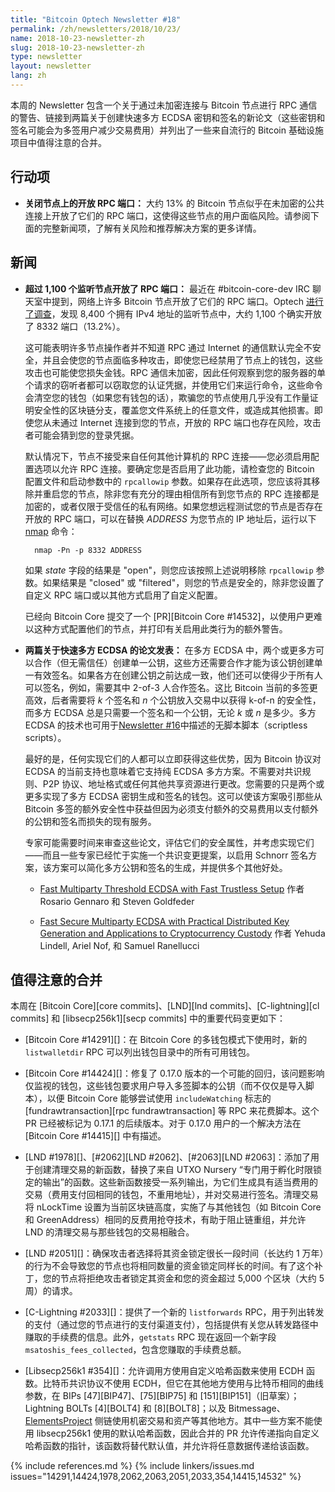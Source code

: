 ```yaml
---
title: "Bitcoin Optech Newsletter #18"
permalink: /zh/newsletters/2018/10/23/
name: 2018-10-23-newsletter-zh
slug: 2018-10-23-newsletter-zh
type: newsletter
layout: newsletter
lang: zh
---
```

本周的 Newsletter 包含一个关于通过未加密连接与 Bitcoin 节点进行 RPC 通信的警告、链接到两篇关于创建快速多方 ECDSA 密钥和签名的新论文（这些密钥和签名可能会为多签用户减少交易费用）并列出了一些来自流行的 Bitcoin 基础设施项目中值得注意的合并。

## 行动项

- **<!--close-open-rpc-ports-on-nodes-->关闭节点上的开放 RPC 端口：** 大约 13% 的 Bitcoin 节点似乎在未加密的公共连接上开放了它们的 RPC 端口，这使得这些节点的用户面临风险。请参阅下面的完整新闻项，了解有关风险和推荐解决方案的更多详情。

## 新闻

- **<!--over-1,100-listening-nodes-have-open-rpc-ports-->超过 1,100 个监听节点开放了 RPC 端口：** 最近在 #bitcoin-core-dev IRC 聊天室中提到，网络上许多 Bitcoin 节点开放了它们的 RPC 端口。Optech [进行了调查][port scan summary]，发现 8,400 个拥有 IPv4 地址的监听节点中，大约 1,100 个确实开放了 8332 端口（13.2%）。

    这可能表明许多节点操作者并不知道 RPC 通过 Internet 的通信默认完全不安全，并且会使您的节点面临多种攻击，即使您已经禁用了节点上的钱包，这些攻击也可能使您损失金钱。RPC 通信未加密，因此任何观察到您的服务器的单个请求的窃听者都可以窃取您的认证凭据，并使用它们来运行命令，这些命令会清空您的钱包（如果您有钱包的话），欺骗您的节点使用几乎没有工作量证明安全性的区块链分支，覆盖您文件系统上的任意文件，或造成其他损害。即使您从未通过 Internet 连接到您的节点，开放的 RPC 端口也存在风险，攻击者可能会猜到您的登录凭据。

    默认情况下，节点不接受来自任何其他计算机的 RPC 连接——您必须启用配置选项以允许 RPC 连接。要确定您是否启用了此功能，请检查您的 Bitcoin 配置文件和启动参数中的 `rpcallowip` 参数。如果存在此选项，您应该将其移除并重启您的节点，除非您有充分的理由相信所有到您节点的 RPC 连接都是加密的，或者仅限于受信任的私有网络。如果您想远程测试您的节点是否存在开放的 RPC 端口，可以在替换 *ADDRESS* 为您节点的 IP 地址后，运行以下 [nmap][] 命令：

        nmap -Pn -p 8332 ADDRESS

    如果 *state* 字段的结果是 "open"，则您应该按照上述说明移除 `rpcallowip` 参数。如果结果是 "closed" 或 "filtered"，则您的节点是安全的，除非您设置了自定义 RPC 端口或以其他方式启用了自定义配置。

    已经向 Bitcoin Core 提交了一个 [PR][Bitcoin Core #14532]，以使用户更难以这种方式配置他们的节点，并打印有关启用此类行为的额外警告。

- **<!--two-papers-published-on-fast-multiparty-ecdsa-->两篇关于快速多方 ECDSA 的论文发表：** 在多方 ECDSA 中，两个或更多方可以合作（但无需信任）创建单一公钥，这些方还需要合作才能为该公钥创建单一有效签名。如果各方在创建公钥之前达成一致，他们还可以使得少于所有人可以签名，例如，需要其中 2-of-3 人合作签名。这比 Bitcoin 当前的多签更高效，后者需要将 *k* 个签名和 *n* 个公钥放入交易中以获得 k-of-n 的安全性，而多方 ECDSA 总是只需要一个签名和一个公钥，无论 *k* 或 *n* 是多少。多方 ECDSA 的技术也可用于[Newsletter #16][news16 mpecdsa]中描述的无脚本脚本（scriptless scripts）。

    最好的是，任何实现它们的人都可以立即获得这些优势，因为 Bitcoin 协议对 ECDSA 的当前支持也意味着它支持纯 ECDSA 多方方案。不需要对共识规则、P2P 协议、地址格式或任何其他共享资源进行更改。您需要的只是两个或更多实现了多方 ECDSA 密钥生成和签名的钱包。这可以使该方案吸引那些从 Bitcoin 多签的额外安全性中获益但因为必须支付额外的交易费用以支付额外的公钥和签名而损失的现有服务。

    专家可能需要时间来审查这些论文，评估它们的安全属性，并考虑实现它们——而且一些专家已经忙于实施一个共识变更提案，以启用 Schnorr 签名方案，该方案可以简化多方公钥和签名的生成，并提供多个其他好处。

    - [Fast Multiparty Threshold ECDSA with Fast Trustless Setup][mpecdsa goldfeder] 作者 Rosario Gennaro 和 Steven Goldfeder

    - [Fast Secure Multiparty ECDSA with Practical Distributed Key Generation and Applications to Cryptocurrency Custody][mpecdsa lindell] 作者 Yehuda Lindell, Ariel Nof, 和 Samuel Ranellucci

[mpecdsa goldfeder]: http://stevengoldfeder.com/papers/GG18.pdf
[mpecdsa lindell]: https://eprint.iacr.org/2018/987.pdf

## 值得注意的合并

本周在 [Bitcoin Core][core commits]、[LND][lnd commits]、[C-lightning][cl commits] 和 [libsecp256k1][secp commits] 中的重要代码变更如下：

- [Bitcoin Core #14291][]：在 Bitcoin Core 的多钱包模式下使用时，新的 `listwalletdir` RPC 可以列出钱包目录中的所有可用钱包。

- [Bitcoin Core #14424][]：修复了 0.17.0 版本的一个可能的回归，该问题影响仅监视的钱包，这些钱包要求用户导入多签脚本的公钥（而不仅仅是导入脚本），以便 Bitcoin Core 能够尝试使用 `includeWatching` 标志的 [fundrawtransaction][rpc fundrawtransaction] 等 RPC 来花费脚本。这个 PR 已经被标记为 0.17.1 的后续版本。对于 0.17.0 用户的一个解决方法在 [Bitcoin Core #14415][] 中有描述。

- [LND #1978][]、[#2062][LND #2062]、[#2063][LND #2063]：添加了用于创建清理交易的新函数，替换了来自 UTXO Nursery “专门用于孵化时限锁定的输出”的函数。这些新函数接受一系列输出，为它们生成具有适当费用的交易（费用支付回相同的钱包，不重用地址），并对交易进行签名。清理交易将 nLockTime 设置为当前区块链高度，实施了与其他钱包（如 Bitcoin Core 和 GreenAddress）相同的反费用抢夺技术，有助于阻止链重组，并允许 LND 的清理交易与那些钱包的交易相融合。

- [LND #2051][]：确保攻击者选择将其资金锁定很长一段时间（长达约 1 万年）的行为不会导致您的节点也将相同数量的资金锁定同样长的时间。有了这个补丁，您的节点将拒绝攻击者锁定其资金和您的资金超过 5,000 个区块（大约 5 周）的请求。

- [C-Lightning #2033][]：提供了一个新的 `listforwards` RPC，用于列出转发的支付（通过您的节点进行的支付渠道支付），包括提供有关您从转发路径中赚取的手续费的信息。此外，`getstats` RPC 现在返回一个新字段 `msatoshis_fees_collected`，包含您赚取的手续费总额。

- [Libsecp256k1 #354][]：允许调用方使用自定义哈希函数来使用 ECDH 函数。比特币共识协议不使用 ECDH，但它在其他地方使用与比特币相同的曲线参数，在 BIPs [47][BIP47]、[75][BIP75] 和 [151][BIP151]（旧草案）；Lightning BOLTs [4][BOLT4] 和 [8][BOLT8]；以及 Bitmessage、[ElementsProject][] 侧链使用机密交易和资产等其他地方。其中一些方案不能使用 libsecp256k1 使用的默认哈希函数，因此合并的 PR 允许传递指向自定义哈希函数的指针，该函数将替代默认值，并允许将任意数据传递给该函数。

{% include references.md %}
{% include linkers/issues.md issues="14291,14424,1978,2062,2063,2051,2033,354,14415,14532" %}

[bitmessage]: https://bitmessage.org/wiki/Encryption
[elementsproject]: https://elementsproject.org/
[port scan summary]: https://gist.github.com/harding/bf6115a567e80ba5e737242b91c97db2
[nmap]: https://nmap.org/download.html
[news16 mpecdsa]: /zh/newsletters/2018/10/09/#多方-ecdsa-用于无脚本的闪电网络支付通道